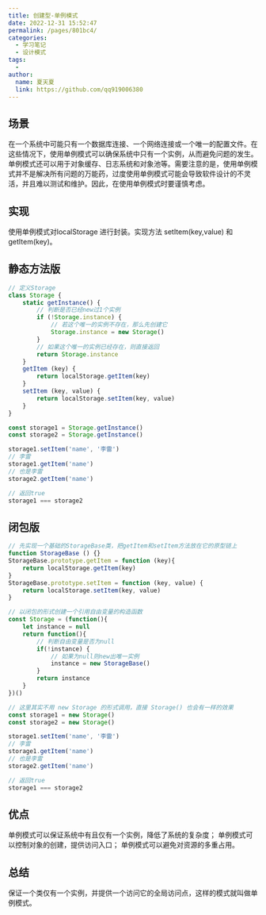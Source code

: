 ```yaml
---
title: 创建型-单例模式
date: 2022-12-31 15:52:47
permalink: /pages/801bc4/
categories:
  - 学习笔记
  - 设计模式
tags:
  - 
author: 
  name: 夏天夏
  link: https://github.com/qq919006380
---
```


## 场景
在一个系统中可能只有一个数据库连接、一个网络连接或一个唯一的配置文件。在这些情况下，使用单例模式可以确保系统中只有一个实例，从而避免问题的发生。单例模式还可以用于对象缓存、日志系统和对象池等。需要注意的是，使用单例模式并不是解决所有问题的万能药，过度使用单例模式可能会导致软件设计的不灵活，并且难以测试和维护。因此，在使用单例模式时要谨慎考虑。
## 实现
使用单例模式对localStorage 进行封装。实现方法 setItem(key,value) 和 getItem(key)。
## 静态方法版
```js
// 定义Storage
class Storage {
    static getInstance() {
        // 判断是否已经new过1个实例
        if (!Storage.instance) {
            // 若这个唯一的实例不存在，那么先创建它
            Storage.instance = new Storage()
        }
        // 如果这个唯一的实例已经存在，则直接返回
        return Storage.instance
    }
    getItem (key) {
        return localStorage.getItem(key)
    }
    setItem (key, value) {
        return localStorage.setItem(key, value)
    }
}

const storage1 = Storage.getInstance()
const storage2 = Storage.getInstance()

storage1.setItem('name', '李雷')
// 李雷
storage1.getItem('name')
// 也是李雷
storage2.getItem('name')

// 返回true
storage1 === storage2
```
## 闭包版
```js
// 先实现一个基础的StorageBase类，把getItem和setItem方法放在它的原型链上
function StorageBase () {}
StorageBase.prototype.getItem = function (key){
    return localStorage.getItem(key)
}
StorageBase.prototype.setItem = function (key, value) {
    return localStorage.setItem(key, value)
}

// 以闭包的形式创建一个引用自由变量的构造函数
const Storage = (function(){
    let instance = null
    return function(){
        // 判断自由变量是否为null
        if(!instance) {
            // 如果为null则new出唯一实例
            instance = new StorageBase()
        }
        return instance
    }
})()

// 这里其实不用 new Storage 的形式调用，直接 Storage() 也会有一样的效果 
const storage1 = new Storage()
const storage2 = new Storage()

storage1.setItem('name', '李雷')
// 李雷
storage1.getItem('name')
// 也是李雷
storage2.getItem('name')

// 返回true
storage1 === storage2

```


## 优点
单例模式可以保证系统中有且仅有一个实例，降低了系统的复杂度；
单例模式可以控制对象的创建，提供访问入口；
单例模式可以避免对资源的多重占用。

## 总结
保证一个类仅有一个实例，并提供一个访问它的全局访问点，这样的模式就叫做单例模式。